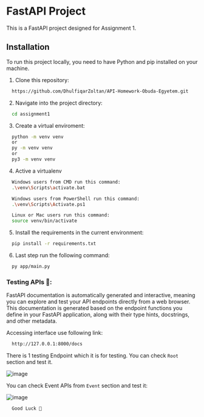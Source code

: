 
# FastAPI Project

This is a FastAPI project designed for Assignment 1.

## Installation

To run this project locally, you need to have Python and pip installed on your machine.

1. Clone this repository:
```bash
  https://github.com/DhulfiqarZoltan/API-Homework-Obuda-Egyetem.git
```   
2. Navigate into the project directory:
```bash
  cd assignment1
```   
3. Create a virtual enviroment:
```bash
  python -m venv venv
  or
  py -m venv venv
  or
  py3 -m venv venv
```
4. Active a virtualenv
```bash
  Windows users from CMD run this command:
  .\venv\Scripts\activate.bat

  Windows users from PowerShell run this command:
  .\venv\Scripts\Activate.ps1

  Linux or Mac users run this command:
  source venv/bin/activate
```  
5. Install the requirements in the current environment:
```bash
  pip install -r requirements.txt
```  
6. Last step run the following command:
```bash
  py app/main.py
```  


### Testing APIs 🚀:
FastAPI documentation is automatically generated and interactive, meaning you can explore and test your API endpoints directly from a web browser. This documentation is generated based on the endpoint functions you define in your FastAPI application, along with their type hints, docstrings, and other metadata.

Accessing interface use following link:
```bash
  http://127.0.0.1:8000/docs
```  

There is 1 testing Endpoint which it is for testing.
You can check `Root` section and test it.

![image](https://github.com/frdayvz85/python/assets/55210294/825dfd00-706b-436c-b2fe-8ab2b7349eae)

You can check Event APIs from ``Event`` section and test it:

![image](https://github.com/frdayvz85/python/assets/55210294/7609d150-8dfc-4547-8126-184d8ea03129)




```bash
  Good Luck 🚀
```  


